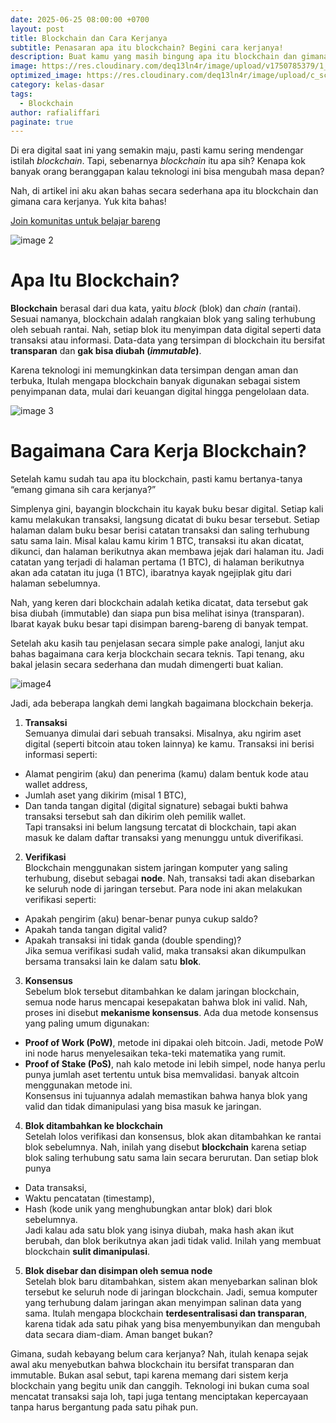 ```yaml
---
date: 2025-06-25 08:00:00 +0700
layout: post
title: Blockchain dan Cara Kerjanya
subtitle: Penasaran apa itu blockchain? Begini cara kerjanya!
description: Buat kamu yang masih bingung apa itu blockchain dan gimana cara kerjanya? Artikel ini cocok buat kamu baca
image: https://res.cloudinary.com/deq13ln4r/image/upload/v1750785379/1_pntka8.png
optimized_image: https://res.cloudinary.com/deq13ln4r/image/upload/c_scale,w_380/v1750785379/1_pntka8.png
category: kelas-dasar
tags:
  - Blockchain
author: rafialiffari
paginate: true
---
```

Di era digital saat ini yang semakin maju, pasti kamu sering mendengar istilah *blockchain*. Tapi, sebenarnya *blockchain* itu apa sih? Kenapa kok banyak orang beranggapan kalau teknologi ini bisa mengubah masa depan?

Nah, di artikel ini aku akan bahas secara sederhana apa itu blockchain dan gimana cara kerjanya. Yuk kita bahas\!

[Join komunitas untuk belajar bareng](https://t.me/Blockhore)

![image 2](https://res.cloudinary.com/deq13ln4r/image/upload/v1750785361/2_rx4x5s.png)

# Apa Itu Blockchain?

**Blockchain** berasal dari dua kata, yaitu *block* (blok) dan *chain* (rantai). Sesuai namanya, blockchain adalah rangkaian blok yang saling terhubung oleh sebuah rantai. Nah, setiap blok itu menyimpan data digital seperti data transaksi atau informasi. Data-data yang tersimpan di blockchain itu bersifat **transparan** dan **gak bisa diubah (*immutable*)**. 

Karena teknologi ini memungkinkan data tersimpan dengan aman dan terbuka, Itulah mengapa blockchain banyak digunakan sebagai sistem penyimpanan data, mulai dari keuangan digital hingga pengelolaan data.

![image 3](https://res.cloudinary.com/deq13ln4r/image/upload/v1750785362/3_zepgjv.png)

# Bagaimana Cara Kerja Blockchain?

Setelah kamu sudah tau apa itu blockchain, pasti kamu bertanya-tanya “emang gimana sih cara kerjanya?” 

Simplenya gini, bayangin blockchain itu kayak buku besar digital. Setiap kali kamu melakukan transaksi, langsung dicatat di buku besar tersebut. Setiap halaman dalam buku besar berisi catatan transaksi dan saling terhubung satu sama lain. Misal kalau kamu kirim 1 BTC, transaksi itu akan dicatat, dikunci, dan halaman berikutnya akan membawa jejak dari halaman itu. Jadi catatan yang terjadi di halaman pertama (1 BTC), di halaman berikutnya akan ada catatan itu juga (1 BTC), ibaratnya kayak ngejiplak gitu dari halaman sebelumnya.

Nah, yang keren dari blockchain adalah ketika dicatat, data tersebut gak bisa diubah (immutable) dan siapa pun bisa melihat isinya (transparan). Ibarat kayak buku besar tapi disimpan bareng-bareng di banyak tempat.

Setelah aku kasih tau penjelasan secara simple pake analogi, lanjut aku bahas bagaimana cara kerja blockchain secara teknis. Tapi tenang, aku bakal jelasin secara sederhana dan mudah dimengerti buat kalian.

![image4](https://res.cloudinary.com/deq13ln4r/image/upload/v1750785362/4_zxh3h4.png)

Jadi, ada beberapa langkah demi langkah bagaimana blockchain bekerja.

1. **Transaksi**  
   Semuanya dimulai dari sebuah transaksi. Misalnya, aku ngirim aset digital (seperti bitcoin atau token lainnya) ke kamu. Transaksi ini berisi informasi seperti:  
* Alamat pengirim (aku) dan penerima (kamu) dalam bentuk kode atau wallet address,  
* Jumlah aset yang dikirim (misal 1 BTC),  
* Dan tanda tangan digital (digital signature) sebagai bukti bahwa transaksi tersebut sah dan dikirim oleh pemilik wallet.  
  Tapi transaksi ini belum langsung tercatat di blockchain, tapi akan masuk ke dalam  daftar transaksi yang menunggu untuk diverifikasi. 

2. **Verifikasi**  
   Blockchain menggunakan sistem jaringan komputer yang saling terhubung, disebut sebagai **node**. Nah, transaksi tadi akan disebarkan ke seluruh node di jaringan tersebut. Para node ini akan melakukan verifikasi seperti: 
* Apakah pengirim (aku) benar-benar punya cukup saldo?  
* Apakah tanda tangan digital valid?  
* Apakah transaksi ini tidak ganda (double spending)?  
  Jika semua verifikasi sudah valid, maka transaksi akan dikumpulkan bersama  transaksi lain ke dalam satu **blok**.  
    
3. **Konsensus**  
   Sebelum blok tersebut ditambahkan ke dalam jaringan blockchain, semua node harus mencapai kesepakatan bahwa blok ini valid. Nah, proses ini disebut **mekanisme konsensus**. Ada dua metode konsensus yang paling umum digunakan:  
* **Proof of Work (PoW)**, metode ini dipakai oleh bitcoin. Jadi, metode PoW ini node harus menyelesaikan teka-teki matematika yang rumit.  
* **Proof of Stake (PoS)**, nah kalo metode ini lebih simpel, node hanya perlu punya jumlah aset tertentu untuk bisa memvalidasi. banyak altcoin menggunakan metode ini.  
  Konsensus ini tujuannya adalah memastikan bahwa hanya blok yang valid dan tidak  dimanipulasi yang bisa masuk ke jaringan.  
    
4. **Blok ditambahkan ke blockchain**  
   Setelah lolos verifikasi dan konsensus, blok akan ditambahkan ke rantai blok sebelumnya. Nah, inilah yang disebut **blockchain** karena setiap blok saling terhubung satu sama lain secara berurutan. Dan setiap blok punya 
* Data transaksi,  
* Waktu pencatatan (timestamp),  
* Hash (kode unik yang menghubungkan antar blok) dari blok sebelumnya.  
  Jadi kalau ada satu blok yang isinya diubah, maka hash akan ikut berubah, dan blok  berikutnya akan jadi tidak valid. Inilah yang membuat blockchain **sulit dimanipulasi**.  
    
5. **Blok disebar dan disimpan oleh semua node**  
   Setelah blok baru ditambahkan, sistem akan menyebarkan salinan blok tersebut ke seluruh node di jaringan blockchain. Jadi, semua komputer yang terhubung dalam jaringan akan menyimpan salinan data yang sama. Itulah mengapa blockchain **terdesentralisasi dan transparan**, karena tidak ada satu pihak yang bisa menyembunyikan dan mengubah data secara diam-diam. Aman banget bukan?     

Gimana, sudah kebayang belum cara kerjanya? Nah, itulah kenapa sejak awal aku menyebutkan bahwa blockchain itu bersifat transparan dan immutable. Bukan asal sebut, tapi karena memang dari sistem kerja blockchain yang begitu unik dan canggih. Teknologi ini bukan cuma soal mencatat transaksi saja loh, tapi juga tentang menciptakan kepercayaan tanpa harus bergantung pada satu pihak pun.
